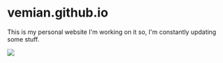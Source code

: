 # vemian.github.io
This is my personal website I'm working on it so, I'm constantly updating some stuff.

![](https://github.com/vemian/vemian.github.io/blob/master/images/meta-image1.jpg)
